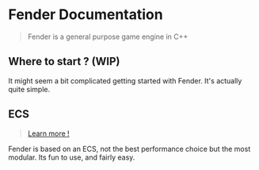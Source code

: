 # Fender Documentation

> Fender is a general purpose game engine in C++

## Where to start ? (WIP)

It might seem a bit complicated getting started with Fender. It's actually quite simple.

## ECS
> [Learn more !](./ecs.md)

Fender is based on an ECS, not the best performance choice but the most modular. Its fun to use, and fairly easy. 
